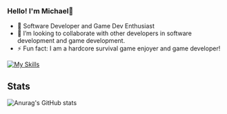 ### Hello! I'm Michael👋 

- 🌱 Software Developer and Game Dev Enthusiast
- 👯 I’m looking to collaborate with other developers in software development and game development.
- ⚡ Fun fact: I am a hardcore survival game enjoyer and game developer!


[![My Skills](https://skillicons.dev/icons?i=aws,cs,cpp,py,ts,js,java,unreal,discord,bots,django,dotnet,git,html,linkedin,linux,mongodb,nextjs,react,nodejs,postgres,postman,prisma,tailwind,&perline=12)](https://skillicons.dev)

## Stats

![Anurag's GitHub stats](https://github-readme-stats.vercel.app/api?username=Fulosophy&show_icons=true&theme=dark&count_private=true)
